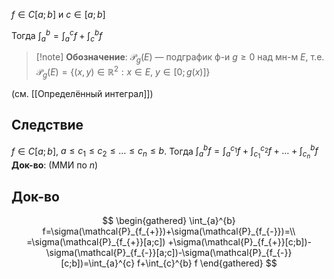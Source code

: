 $f \in C[a;b]$ и $c\in[a;b]$

Тогда $\int_{a}^{b} =\int_{a}^{c} f +\int_{c}^{b} f$

>[!note] **Обозначение**: $\mathcal{P}_{g}(E)$ — подграфик ф-и $g\geq 0$ над мн-м $E$, т.е. $\mathcal{P}_{g}(E)=\{ (x,y)\in \mathbb{R}^{2}: x \in E,\ y \in [0;g(x)] \}$

(см. [[Определённый интеграл]])
## Следствие

$f \in C[a;b]$, $a\leq c_{1} \leq c_{2} \leq \dots \leq c_{n}\leq b$. Тогда $\int_{a}^{b} f=\int_{a}^{c_{1}}f+\int_{c_{1}}^{c_{2}} f+\dots+\int_{c_{n}}^{b} f$
**Док-во**: (ММИ по $n$)
## Док-во

$$
\begin{gathered}
\int_{a}^{b} f=\sigma(\mathcal{P}_{f_{+}})+\sigma(\mathcal{P}_{f_{-}})=\\
=\sigma(\mathcal{P}_{f_{+}}[a;c]) +\sigma(\mathcal{P}_{f_{+}}[c;b])-\sigma(\mathcal{P}_{f_{-}}[a;c])-\sigma(\mathcal{P}_{f_{-}}[c;b])=\int_{a}^{c} f+\int_{c}^{b} f
\end{gathered}
$$
